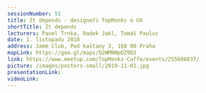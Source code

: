 ```yaml
---
sessionNumber: 51
title: It depends - designeři TopMonks o UX
shortTitle: It depends
lecturers: Pavel Trnka, Radek Jakl, Tomáš Paulus
date: 1. listopadu 2018
address: Jamm Club, Pod kaštany 3, 160 00 Praha
mapLink: https://goo.gl/maps/D2WMNNpDZ9D2
link: https://www.meetup.com/TopMonks-Caffe/events/255606837/
picture: /images/posters-small/2019-11-01.jpg
presentationLink:
videoLink:
---
```

